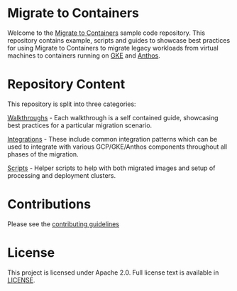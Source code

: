 # Migrate to Containers

Welcome to the [Migrate to Containers](https://cloud.google.com/migrate/containers) sample code repository. This repository contains example, scripts and guides to showcase best practices for using Migrate to Containers to migrate legacy workloads from virtual machines to containers running on [GKE](https://cloud.google.com/kubernetes-engine) and [Anthos](https://cloud.google.com/anthos/gke).

# Repository Content
This repository is split into three categories:

[Walkthroughs](./guides) - Each walkthrough is a self contained guide, showcasing best practices for a particular migration scenario.

[Integrations](./examples) - These include common integration patterns which can be used to integrate with various GCP/GKE/Anthos components throughout all phases of the migration.

[Scripts](./scripts) - Helper scripts to help with both migrated images and setup of processing and deployment clusters. 

# Contributions

Please see the [contributing guidelines](./CONTRIBUTING)

# License

This project is licensed under Apache 2.0. Full license text is available in [LICENSE](./LICENSE).